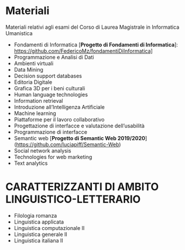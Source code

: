 # Materiali
Materiali relativi agli esami del Corso di Laurea Magistrale in Informatica Umanistica


* Fondamenti di Informatica
  [**Progetto di Fondamenti di Informatica**]: https://github.com/FedericoMz/fondamentiDiInformatica]
* Programmazione e Analisi di Dati
* Ambienti virtuali	
* Data Mining 
* Decision support databases
* Editoria Digitale
* Grafica 3D per i beni culturali	
* Human language technologies 
* Information retrieval
* Introduzione all’Intelligenza Artificiale	
* Machine learning
* Piattaforme per il lavoro collaborativo	
* Progettazione di interfacce e valutazione dell’usabilità	
* Programmazione di interfacce	
* Semantic web 
 [**Progetto di Semantic Web 2019/2020**] (https://github.com/luciapiff/Semantic-Web)
* Social network analysis 
* Technologies for web marketing
* Text analytics

# CARATTERIZZANTI DI AMBITO LINGUISTICO-LETTERARIO
* Filologia romanza	
* Linguistica applicata
* Linguistica computazionale II	
* Linguistica generale II
* Linguistica italiana II	

